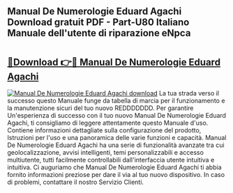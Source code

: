 ## Manual De Numerologie Eduard Agachi Download gratuit PDF - Part-U80 Italiano Manuale dell'utente di riparazione eNpca

# <h2><a href="http://dfblr86.blite.top/?on=Manual+De+Numerologie+Eduard+Agachi">🔗Download 👉🔴 Manual De Numerologie Eduard Agachi</a></h2>

[![Manual De Numerologie Eduard Agachi download](https://i.imgur.com/lujVjoI.png)](http://dfblr86.blite.top/?on=Manual+De+Numerologie+Eduard+Agachi)
La tua strada verso il successo questo Manuale funge da tabella di marcia per il funzionamento e la manutenzione sicuri del tuo nuovo REDDDDDDD. Per garantire Un'esperienza di successo con il tuo nuovo Manual De Numerologie Eduard Agachi, ti consigliamo di leggere attentamente questo Manuale d'uso. Contiene informazioni dettagliate sulla configurazione del prodotto, Istruzioni per l'uso e una panoramica delle varie funzioni e capacità. Manual De Numerologie Eduard Agachi ha una serie di funzionalità avanzate tra cui geolocalizzazione, avvisi intelligenti, temi personalizzabili e accesso multiutente, tutti facilmente controllabili dall'interfaccia utente intuitiva e intuitiva. Ci auguriamo che Manual De Numerologie Eduard Agachi ti abbia fornito informazioni preziose per dare il via al tuo nuovo dispositivo. In caso di problemi, contattare il nostro Servizio Clienti.

